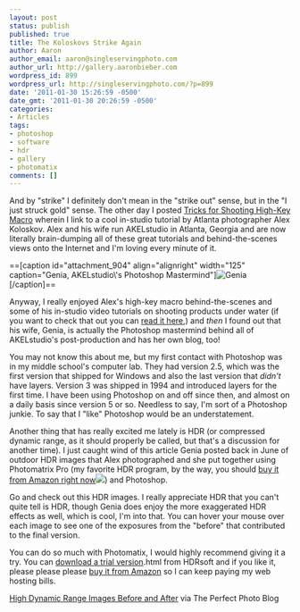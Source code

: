 ```yaml
---
layout: post
status: publish
published: true
title: The Koloskovs Strike Again
author: Aaron
author_email: aaron@singleservingphoto.com
author_url: http://gallery.aaronbieber.com
wordpress_id: 899
wordpress_url: http://singleservingphoto.com/?p=899
date: '2011-01-30 15:26:59 -0500'
date_gmt: '2011-01-30 20:26:59 -0500'
categories:
- Articles
tags:
- photoshop
- software
- hdr
- gallery
- photomatix
comments: []
---
```

And by "strike" I definitely don't mean in the "strike out" sense, but
in the "I just struck gold" sense. The other day I posted [Tricks for
Shooting High-Key
Macro](/articles/2011/01/26/tricks-for-shooting-high-key-macro/)
wherein I link to a cool in-studio tutorial by Atlanta photographer Alex
Koloskov. Alex and his wife run AKELstudio in Atlanta, Georgia and are
now literally brain-dumping all of these great tutorials and
behind-the-scenes views onto the Internet and I'm loving every minute of
it.

==\[caption id="attachment_904" align="alignright" width="125"
caption="Genia, AKELstudio\\'s Photoshop
Mastermind"\]![](http://singleservingphoto.com/wp-content/uploads/2011/01/genia-118x150.jpg "Genia")\[/caption\]==

Anyway, I really enjoyed Alex's high-key macro behind-the-scenes and
some of his in-studio video tutorials on shooting products under water
(if you want to check that out you can [read it
here](http://www.akelstudio.com/blog/water-in-still-life-and-advertisement-photography-episode-one/),)
and *then* I found out that his wife, Genia, is actually the Photoshop
mastermind behind all of AKELstudio's post-production and has her own
blog, too!

You may not know this about me, but my first contact with Photoshop was
in my middle school's computer lab. They had version 2.5, which was the
first version that shipped for Windows and also the last version that
_didn't_ have layers. Version 3 was shipped in 1994 and introduced
layers for the first time. I have been using Photoshop on and off since
then, and almost on a daily basis since version 5 or so. Needless to
say, I'm sort of a Photoshop junkie. To say that I "like" Photoshop
would be an understatement.

Another thing that has really excited me lately is HDR (or compressed
dynamic range, as it should properly be called, but that's a discussion
for another time). I just caught wind of this article Genia posted back
in June of outdoor HDR images that Alex photographed and she put
together using Photomatrix Pro (my favorite HDR program, by the way, you
should [buy it from Amazon right
now](http://www.amazon.com/gp/product/B002CIP12U?ie=UTF8&tag=singlservipho-20&linkCode=as2&camp=1789&creative=390957&creativeASIN=B002CIP12U)![](http://www.assoc-amazon.com/e/ir?t=singlservipho-20&l=as2&o=1&a=B002CIP12U))
and Photoshop.

Go and check out this HDR images. I really appreciate HDR that you can't
quite tell is HDR, though Genia does enjoy the more exaggerated HDR
effects as well, which is cool, I'm into that. You can hover your mouse
over each image to see one of the exposures from the "before" that
contributed to the final version.

You can do so much with Photomatix, I would highly recommend giving it a
try. You can [download a trial
version](http://www.hdrsoft.com/download).html from HDRsoft and if you
like it, please please please [buy it from
Amazon](http://www.amazon.com/gp/product/B002CIP12U?ie=UTF8&tag=singlservipho-20&linkCode=as2&camp=1789&creative=390957&creativeASIN=B002CIP12U)
so I can keep paying my web hosting bills.

[High Dynamic Range Images Before and
After](http://www.perfectphotoblog.com/high-dynamic-range-images-hdri-before-and-after-landscapes/1201/)
via The Perfect Photo Blog
